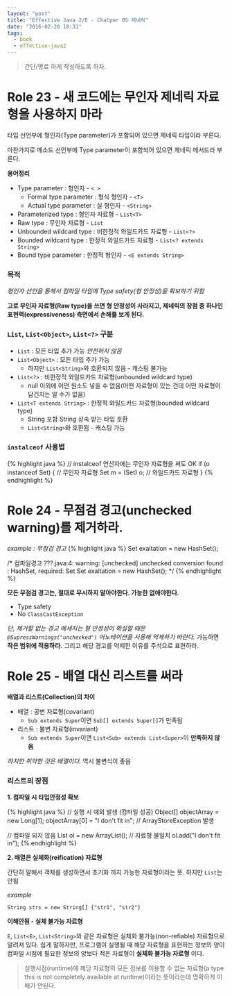 ```yaml
---
layout: "post"
title: "Effective Java 2/E - Chatper 05 제네릭"
date: "2016-02-28 18:31"
tags:
  - book
  - effective-java2
---
```


> 간단/명료 하게 작성하도록 하자.

# Role 23 - 새 코드에는 무인자 제네릭 자료형을 사용하지 마라

타입 선언부에 형인자(Type parameter)가 포함되어 있으면 제네릭 타입이라 부른다.

마찬가지로 메소드 선언부에 Type parameter이 포함되어 있으면 제네릭 메서드라 부른다.

**용어정리**

- Type parameter : 형인자 - `< >`
    - Formal type parameter : 형식 형인자 - `<T>`
    - Actual type parameter : 실 형인자 - `<String>`
- Parameterized type : 형인자 자료형 - `List<T>`
- Raw type : 무인자 자료형 - `List`
- Unbounded wildcard type : 비한정적 와일드카드 자료형 - `List<?>`
- Bounded wildcard type : 한정적 와일드카드 자료형 - `List<? extends String>`
- Bound type parameter : 한정적 형인자 - `<E extends String>`

### 목적

*형인자 선언을 통해서 컴파일 타임에 Type safety(형 안정성)을 확보하기 위함*

**고로 무인자 자료형(Raw type)을 쓰면 형 안정성이 사라지고, 제네릭의 장점 중 하나인 표현력(expressiveness) 측면에서 손해를 보게 된다.**

### `List`, `List<Object>`, `List<?>` 구분

- `List` : 모든 타입 추가 가능 *안전하지 않음*
- `List<Object>` : 모든 타입 추가 가능
    - 하지만 `List<String>`와 호환되지 않음 - 캐스팅 불가능
- `List<?>` : 비한정적 와일드카드 자료형(unbounded wildcard type)
    - null 이외에 어떤 원소도 넣을 수 없음(어떤 자료형이 있는 건데 어떤 자료형이 담긴지는 알 수가 없음)
- `List<T extends String>` : 한정적 와일드카드 자료형(bounded wildcard type)
    - String 포함 String 상속 받는 타입 호환
    - `List<String>`와 호환됨 - 캐스팅 가능

### `instalceof` 사용법

{% highlight java %}
// instalceof 연산자에는 무인자 자료형을 써도 OK
if (o instanceof Set) {         // 무인자 자료형
    Set<?> m = (Set<?>) o;      // 와일드카드 자료형
}
{% endhighlight %}

# Role 24 - 무점검 경고(unchecked warning)를 제거하라.

*example : 무점검 경고*
{% highlight java %}
Set<Lark> exaltation = new HashSet();

/* 컴파일경고
    ???.java:4: warning: [unchecked] unchecked conversion
    found : HashSet, required: Set<Lark>
    Set<Lark> exaltation = new HashSet();
*/
{% endhighlight %}

**모든 무점검 경고는, 절대로 무시하지 말아야한다. 가능한 없애야한다.**

- Type safety
- No `ClassCastException`

*단, 제거할 없는 경고 메세지는 형 안정성이 확실할 때문 `@SupressWarnings("unchecked")` 어노테이션을 사용해 억제하기 바란다.*
가능하면 **작은 범위에 적용하라.**
그리고 해당 경고를 억제한 이유를 주석으로 표현하라.

# Role 25 - 배열 대신 리스트를 써라

**배열과 리스트(Collection)의 차이**

- 배열 : 공변 자료형(covariant)
    - `Sub extends Super`이면 `Sub[] extends Super[]`가 만족됨
- 리스트 : 불변 자료형(invariant)
    - `Sub extends Super`이면 `List<Sub> extends List<Super>`이 **만족하지 않음**

*하지만 취약한 것은 배열이다.* 역시 불변식이 좋음

### 리스트의 장점

**1. 컴파일 시 타입안정성 확보**

{% highlight java %}
// 실행 시 예외 발생 (컴파일 성공)
Object[] objectArray = new Long[1];
objectArray[0] = "I don't fit in";  // ArrayStoreException 발생

// 컴파일 되지 않음
List<Object> ol = new ArrayList<Long>();    // 자료형 불일치
ol.add("I don't fit in");
{% endhighlight %}

**2. 배열은 실체화(reification) 자료형**

간단히 말해서 객체를 생성하면서 초기화 까지 가능한 자료형이라는 뜻. 하지만 `List`는 안됨

*example*

`String strs = new String[] {"str1", "str2"}`

**이해안됨 - 실체 불가능 자료형**

`E`, `List<E>`, `List<String>`와 같은 자료형은 실체화 불가능(non-refiable) 자료형으로 알려져 있다.
쉽게 말하자만, 프로그램이 실행될 때 해당 자료형을 표현하는 정보의 양이 컴파일 시점에 필요한 정보의 양보다 적은 자료형이 **실체화 불가능 자료형** 이다.

> 실행시점(runtime)에 해당 자료형의 모든 정보를 이용할 수 없는 자료형(a type this is not completely available at runtime)이라는 뜻이라는데 명확하게 이해가 안된다.

